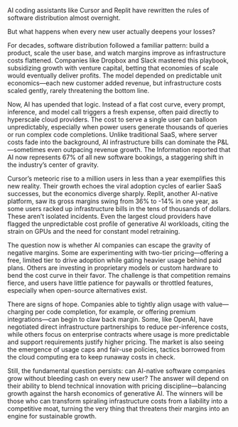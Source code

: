 AI coding assistants like Cursor and Replit have rewritten the rules of software distribution almost overnight.

But what happens when every new user actually deepens your losses?

For decades, software distribution followed a familiar pattern: build a product, scale the user base, and watch margins improve as infrastructure costs flattened. Companies like Dropbox and Slack mastered this playbook, subsidizing growth with venture capital, betting that economies of scale would eventually deliver profits. The model depended on predictable unit economics—each new customer added revenue, but infrastructure costs scaled gently, rarely threatening the bottom line.

Now, AI has upended that logic. Instead of a flat cost curve, every prompt, inference, and model call triggers a fresh expense, often paid directly to hyperscale cloud providers. The cost to serve a single user can balloon unpredictably, especially when power users generate thousands of queries or run complex code completions. Unlike traditional SaaS, where server costs fade into the background, AI infrastructure bills can dominate the P&L—sometimes even outpacing revenue growth. The Information reported that AI now represents 67% of all new software bookings, a staggering shift in the industry’s center of gravity.

Cursor’s meteoric rise to a million users in less than a year exemplifies this new reality. Their growth echoes the viral adoption cycles of earlier SaaS successes, but the economics diverge sharply. Replit, another AI-native platform, saw its gross margins swing from 36% to -14% in one year, as some users racked up infrastructure bills in the tens of thousands of dollars. These aren’t isolated incidents. Even the largest cloud providers have flagged the unpredictable cost profile of generative AI workloads, citing the strain on GPUs and the need for constant model retraining.

The question now is whether AI companies can escape the gravity of negative margins. Some are experimenting with two-tier pricing—offering a free, limited tier to drive adoption while gating heavier usage behind paid plans. Others are investing in proprietary models or custom hardware to bend the cost curve in their favor. The challenge is that competition remains fierce, and users have little patience for paywalls or throttled features, especially when open-source alternatives exist.

There are signs of hope. Companies able to tightly align usage with value—charging per code completion, for example, or offering premium integrations—can begin to claw back margin. Some, like OpenAI, have negotiated direct infrastructure partnerships to reduce per-inference costs, while others focus on enterprise contracts where usage is more predictable and support requirements justify higher pricing. The market is also seeing the emergence of usage caps and fair-use policies, tactics borrowed from the cloud computing era to keep runaway costs in check.

Still, the fundamental question persists: can AI-native software companies grow without bleeding cash on every new user? The answer will depend on their ability to blend technical innovation with pricing discipline—balancing growth against the harsh economics of generative AI. The winners will be those who can transform spiraling infrastructure costs from a liability into a competitive moat, turning the very thing that threatens their margins into an engine for sustainable growth.